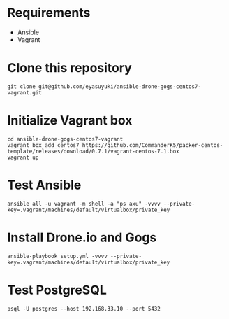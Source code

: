 # Requirements

- Ansible
- Vagrant

# Clone this repository

```
git clone git@github.com/eyasuyuki/ansible-drone-gogs-centos7-vagrant.git
```

# Initialize Vagrant box

```
cd ansible-drone-gogs-centos7-vagrant
vagrant box add centos7 https://github.com/CommanderK5/packer-centos-template/releases/download/0.7.1/vagrant-centos-7.1.box
vagrant up
```

# Test Ansible


```
ansible all -u vagrant -m shell -a "ps axu" -vvvv --private-key=.vagrant/machines/default/virtualbox/private_key
```

# Install Drone.io and Gogs

```
ansible-playbook setup.yml -vvvv --private-key=.vagrant/machines/default/virtualbox/private_key
```

# Test PostgreSQL

```
psql -U postgres --host 192.168.33.10 --port 5432
```

